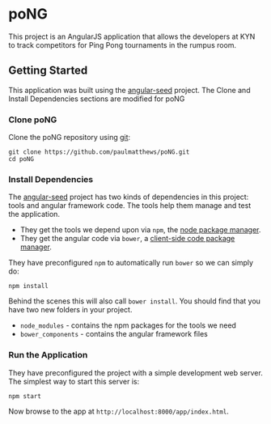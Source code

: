 # poNG

This project is an AngularJS application that allows the developers at KYN to track competitors
for Ping Pong tournaments in the rumpus room.

## Getting Started

This application was built using the [angular-seed](https://github.com/angular/angular-seed) project.  The Clone and Install
Dependencies sections are modified for poNG

### Clone poNG

Clone the poNG repository using [git](https://github.com/git/git):

```
git clone https://github.com/paulmatthews/poNG.git
cd poNG
```

### Install Dependencies

The [angular-seed](https://github.com/angular/angular-seed) project has two kinds of dependencies in this project: tools and
angular framework code.  The tools help them manage and test the application.

* They get the tools we depend upon via `npm`, the [node package manager](https://github.com/npm/npm).
* They get the angular code via `bower`, a [client-side code package manager](https://github.com/bower/bower).

They have preconfigured `npm` to automatically run `bower` so we can simply do:

```
npm install
```

Behind the scenes this will also call `bower install`.  You should find that you have two new
folders in your project.

* `node_modules` - contains the npm packages for the tools we need
* `bower_components` - contains the angular framework files

### Run the Application

They have preconfigured the project with a simple development web server.  The simplest way to start
this server is:

```
npm start
```

Now browse to the app at `http://localhost:8000/app/index.html`.
